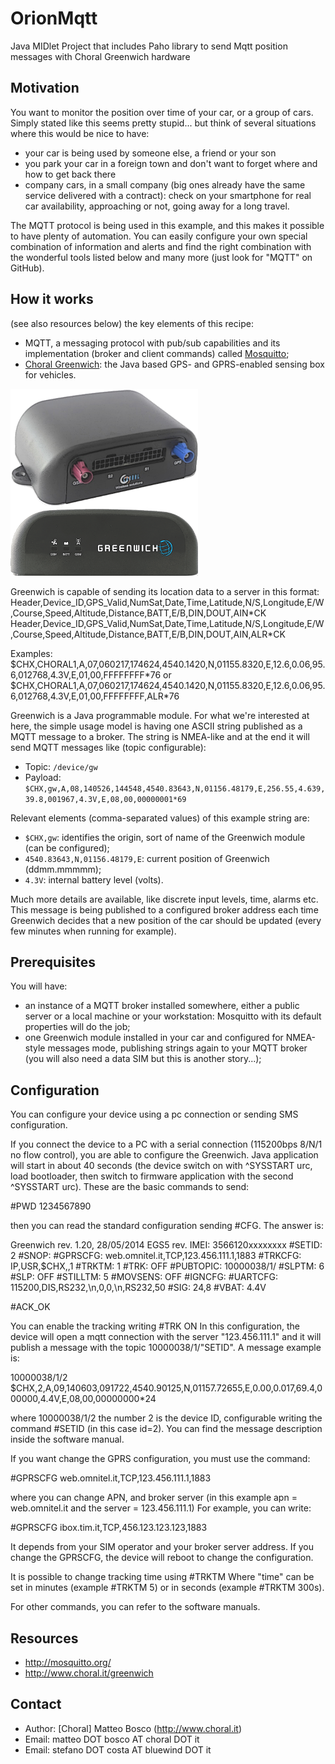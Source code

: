 OrionMqtt
==============

Java MIDlet Project that includes Paho library to send Mqtt position messages with Choral Greenwich hardware

Motivation
----------

You want to monitor the position over time of your car, or a group of cars. Simply stated like this seems pretty stupid... but think of several situations where this would be nice to have:

- your car is being used by someone else, a friend or your son
- you park your car in a foreign town and don't want to forget where and how to get back there
- company cars, in a small company (big ones already have the same service delivered with a contract): check on your smartphone for real car availability, approaching or not, going away for a long travel.

The MQTT protocol is being used in this example, and this makes it possible to have plenty of automation.
You can easily configure your own special combination of information and alerts and find the right combination
with the wonderful tools listed below and many more (just look for "MQTT" on GitHub).

How it works
------------

(see also resources below) the key elements of this recipe:

- MQTT, a messaging protocol with pub/sub capabilities and its implementation (broker and client commands) called [Mosquitto](http://mosquitto.org/);
- [Choral Greenwich](http://www.choral.it/greenwich): the Java based GPS- and GPRS-enabled sensing box for vehicles.


![greenwich](assets/gw.png)

Greenwich is capable of sending its location data to a server in this format:
Header,Device_ID,GPS_Valid,NumSat,Date,Time,Latitude,N/S,Longitude,E/W,Course,Speed,Altitude,Distance,BATT,E/B,DIN,DOUT,AIN*CK
Header,Device_ID,GPS_Valid,NumSat,Date,Time,Latitude,N/S,Longitude,E/W,Course,Speed,Altitude,Distance,BATT,E/B,DIN,DOUT,AIN,ALR<alarm>*CK

Examples:
$CHX,CHORAL1,A,07,060217,174624,4540.1420,N,01155.8320,E,12.6,0.06,95.6,012768,4.3V,E,01,00,FFFFFFFF*76
or
$CHX,CHORAL1,A,07,060217,174624,4540.1420,N,01155.8320,E,12.6,0.06,95.6,012768,4.3V,E,01,00,FFFFFFFF,ALR<ALIVE>*76

Greenwich is a Java programmable module.
For what we're interested at here, the simple usage model is having one ASCII string published as a MQTT message to a broker.
The string is NMEA-like and at the end it will send MQTT messages like (topic configurable):

- Topic: `/device/gw`
- Payload: `$CHX,gw,A,08,140526,144548,4540.83643,N,01156.48179,E,256.55,4.639,39.8,001967,4.3V,E,08,00,00000001*69`

Relevant elements (comma-separated values) of this example string are:

- `$CHX,gw`: identifies the origin, sort of name of the Greenwich module (can be configured);
- `4540.83643,N,01156.48179,E`: current position of Greenwich (ddmm.mmmmm);
- `4.3V`: internal battery level (volts).

Much more details are available, like discrete input levels, time, alarms etc. This message is being published to a configured broker address
each time Greenwich decides that a new position of the car should be updated (every few minutes when running for example).

Prerequisites
-------------

You will have:

- an instance of a MQTT broker installed somewhere, either a public server or a local machine or your workstation: Mosquitto with its default properties will do the job;
- one Greenwich module installed in your car and configured for NMEA-style messages mode, publishing strings again to your MQTT broker (you will also need a data SIM but this is another story...);

Configuration
-------------

You can configure your device using a pc connection or sending SMS configuration.

If you connect the device to a PC with a serial connection (115200bps 8/N/1 no flow control), you are able to configure the Greenwich.
Java application will start in about 40 seconds (the device switch on with ^SYSSTART urc, load bootloader, then switch to firmware application with
the second ^SYSSTART urc).
These are the basic commands to send:

 #PWD 1234567890

then you can read the standard configuration sending #CFG.
The answer is:

 Greenwich rev. 1.20, 28/05/2014
 EGS5 rev.
 IMEI: 3566120xxxxxxxx
 #SETID: 2
 #SNOP:
 #GPRSCFG: web.omnitel.it,TCP,123.456.111.1,1883
 #TRKCFG: IP,USR,$CHX,,1
 #TRKTM: 1
 #TRK: OFF
 #PUBTOPIC: 10000038/1/
 #SLPTM: 6
 #SLP: OFF
 #STILLTM: 5
 #MOVSENS: OFF
 #IGNCFG:
 #UARTCFG: 115200,DIS,RS232,\n,0,0,\n,RS232,50
 #SIG: 24,8
 #VBAT: 4.4V

 #ACK_OK

You can enable the tracking writing #TRK ON
In this configuration, the device will open a mqtt connection with the server "123.456.111.1" and it will publish a message with the topic 10000038/1/"SETID".
A message example is:

10000038/1/2 $CHX,2,A,09,140603,091722,4540.90125,N,01157.72655,E,0.00,0.017,69.4,000000,4.4V,E,08,00,00000000*24

where 10000038/1/2 the number 2 is the device ID, configurable writing the command #SETID <id> (in this case id=2).
You can find the message description inside the software manual.

If you want change the GPRS configuration, you must use the command:

 #GPRSCFG web.omnitel.it,TCP,123.456.111.1,1883

where you can change APN, and broker server (in this example apn = web.omnitel.it and the server = 123.456.111.1)
For example, you can write:

 #GPRSCFG ibox.tim.it,TCP,456.123.123.123,1883

It depends from your SIM operator and your broker server address.
If you change the GPRSCFG, the device will reboot to change the configuration.

It is possible to change tracking time using #TRKTM <time>
Where "time" can be set in minutes (example #TRKTM 5) or in seconds (example #TRKTM 300s).

For other commands, you can refer to the software manuals.

Resources
---------

* http://mosquitto.org/
* http://www.choral.it/greenwich

Contact
-------

* Author: [Choral] Matteo Bosco (http://www.choral.it)
* Email: matteo DOT bosco AT choral DOT it
* Email: stefano DOT costa AT bluewind DOT it

